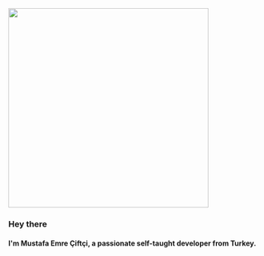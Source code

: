 <div style="flex-direction: column;">
  <img width="400" height="400" style="background-color: transparent;" src="https://user-images.githubusercontent.com/60289215/143677341-1c914ace-6bb5-4161-9c76c1224249b968.gif"/>
  
  <h3>Hey there</h3>
  <h4>I'm Mustafa Emre Çiftçi, a passionate self-taught developer from Turkey. </h4>
</div>
